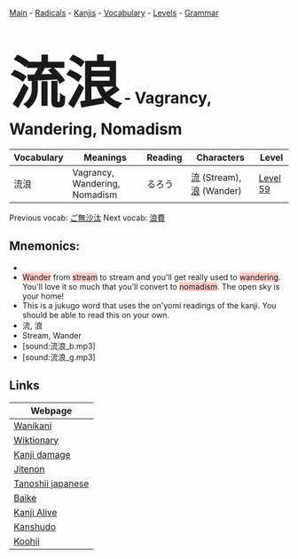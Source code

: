 <style> bigfont {font-size: 100px}</style>
[Main](../README.md) -
[Radicals](../radicals.md) -
[Kanjis](../kanjis.md) -
[Vocabulary](../vocabulary.md) -
[Levels](../levels.md) -
[Grammar](../grammar.md)
# <bigfont> 流浪</bigfont> - Vagrancy, Wandering, Nomadism 

| Vocabulary | Meanings | Reading | Characters | Level |
| --- | --- | --- | --- | --- |
| 流浪 | Vagrancy, Wandering, Nomadism | るろう |  [流](../kanjis/流.md) (Stream), [浪](../kanjis/浪.md) (Wander) | [Level 59](../levels/wk_level59.md) |

Previous vocab: [ご無沙汰](ご無沙汰.md) Next vocab: [浪費](浪費.md) 

## Mnemonics:

* 
* <span style="background-color:#ffcccb"> Wander</span> from <span style="background-color:#ffcccb"> stream</span> to stream and you'll get really used to <span style="background-color:#ffcccb"> wandering</span>. You'll love it so much that you'll convert to <span style="background-color:#ffcccb"> nomadism</span>. The open sky is your home!
* This is a jukugo word that uses the on'yomi readings of the kanji. You should be able to read this on your own.
* 流, 浪
* Stream, Wander
* [sound:流浪_b.mp3]
* [sound:流浪_g.mp3]


## Links 

| Webpage |
| --- |
| [Wanikani          ](https://www.wanikani.com/kanji/流浪) |
| [Wiktionary        ](https://en.wiktionary.org/wiki/流浪) |
| [Kanji damage      ](http://www.kanjidamage.com/kanji/search?utf8=✓&q=流浪) |
| [Jitenon           ](https://jitenon.com/kanji/流浪) |
| [Tanoshii japanese ](https://www.tanoshiijapanese.com/dictionary/kanji.cfm?k=流浪) |
| [Baike             ](https://baike.baidu.com/item/流浪) |
| [Kanji Alive       ](https://app.kanjialive.com/流浪) |
| [Kanshudo          ](https://www.kanshudo.com/searchmn?q=流浪) |
| [Koohii            ](https://kanji.koohii.com/study/kanji/流浪) |
